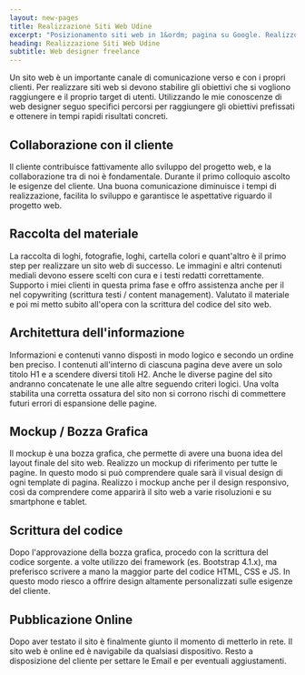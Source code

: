 ```yaml
---
layout: new-pages
title: Realizzazione Siti Web Udine
excerpt: "Posizionamento siti web in 1&ordm; pagina su Google. Realizzo siti internet di successo per far crescere la tua attività. Raggiungi nuovi clienti, aumenta il fatturato."
heading: Realizzazione Siti Web Udine
subtitle: Web designer freelance
---
```

Un sito web è un importante canale di comunicazione verso e con i propri clienti. Per realizzare siti web si devono stabilire gli obiettivi che si vogliono raggiungere e il proprio target di utenti. Utilizzando le mie conoscenze di web designer seguo specifici percorsi per raggiungere gli obiettivi prefissati e ottenere in tempi rapidi risultati concreti.

## Collaborazione con il cliente

Il cliente contribuisce fattivamente allo sviluppo del progetto web, e la collaborazione tra di noi è fondamentale. Durante il primo colloquio ascolto le esigenze del cliente. Una buona comunicazione diminuisce i tempi di realizzazione, facilita lo sviluppo e garantisce le aspettative riguardo il progetto web.

## Raccolta del materiale

La raccolta di loghi, fotografie, loghi, cartella colori e quant'altro è il primo step per realizzare un sito web di successo. Le immagini e altri contenuti mediali devono essere scelti con cura e i testi redatti correttamente. Supporto i miei clienti in questa prima fase e offro assistenza anche per il nel copywriting (scrittura testi / content management). Valutato il materiale e poi mi metto subito all'opera con la scrittura del codice del sito web.

## Architettura dell'informazione

Informazioni e contenuti vanno disposti in modo logico e secondo un ordine ben preciso. I contenuti all'interno di ciascuna pagina deve avere un solo titolo H1 e a scendere diversi titoli H2. Anche le diverse pagine del sito andranno concatenate le une alle altre seguendo criteri logici. Una volta stabilita una corretta ossatura del sito non si corrono rischi di commettere futuri errori di espansione delle pagine.

## Mockup / Bozza Grafica

Il mockup è una bozza grafica, che permette di avere una buona idea del layout finale del sito web. Realizzo un mockup di riferimento per tutte le pagine. In questo modo si può comprendere quale sarà il visual design di ogni template di pagina. Realizzo i mockup anche per il design responsivo, così da comprendere come apparirà il sito web a varie risoluzioni e su smartphone e tablet.

## Scrittura del codice

Dopo l'approvazione della bozza grafica, procedo con la scrittura del codice sorgente. a volte utilizzo dei framework (es. Bootstrap 4.1.x), ma preferisco scrivere a mano la maggior parte del codice HTML, CSS e JS. In questo modo riesco a offrire design altamente personalizzati sulle esigenze del cliente.

## Pubblicazione Online

Dopo aver testato il sito è finalmente giunto il momento di metterlo in rete. Il sito web è online ed è navigabile da qualsiasi dispositivo. Resto a disposizione del cliente per settare le Email e per eventuali aggiustamenti.
